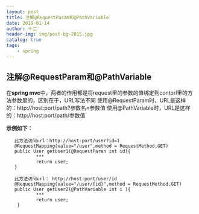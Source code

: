 ```yaml
---
layout: post
title: 注解@RequestParam和@PathVariable
date: 2019-01-14
author: 十二
header-img: img/post-bg-2015.jpg
catalog: true
tags:
    - spring
---
```


## 注解@RequestParam和@PathVariable

 在**spring mvc**中，两者的作用都是将request里的参数的值绑定到contorl里的方法参数里的，区别在于，URL写法不同
 使用@RequestParam时，URL是这样的：http://host:port/path?参数名=参数值
 使用@PathVariable时，URL是这样的：http://host:port/path/参数值
 
 **示例如下：**
 ```
    此方法访问url：http://host:port/user?id=1
    @RequestMapping(value="/user",method = RequestMethod.GET)
    public User getUser1(@RequestParan int id){
            ***
            return user;
    }
    
    此方法访问url： http://host:port/user/id
    @RequestMapping(value="/user/{id}",method = RequestMethod.GET)
    public User getUser2(@PathVariable int i ){
            ***
            return user;    
     }

```
